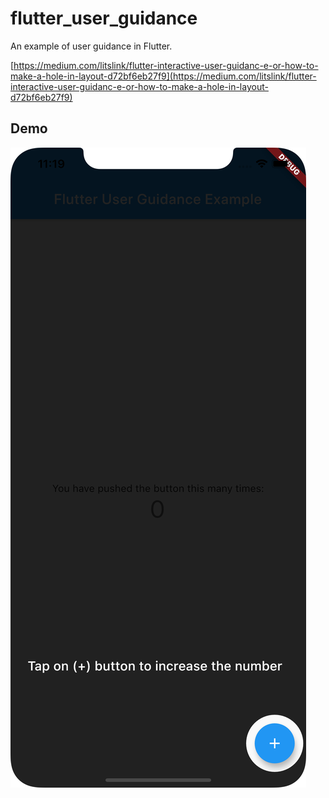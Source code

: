 # flutter_user_guidance

An example of user guidance in Flutter.

[https://medium.com/litslink/flutter-interactive-user-guidanc-e-or-how-to-make-a-hole-in-layout-d72bf6eb27f9](https://medium.com/litslink/flutter-interactive-user-guidanc-e-or-how-to-make-a-hole-in-layout-d72bf6eb27f9)

## Demo

[![PREVIEW](./PREVIEW.png)](https://youtu.be/iFIH_YusrKQ)
